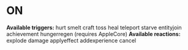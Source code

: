 ON
==
**Available triggers:**
hurt
smelt
craft
toss
heal
teleport
starve
entityjoin
achievement
hungerregen (requires AppleCore)
**Available reactions:**
explode
damage
applyeffect
addexperience
cancel
